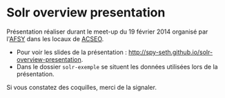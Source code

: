 Solr overview presentation
==========================

Présentation réaliser durant le meet-up du 19 février 2014 organisé par l'[AFSY](http://afsy.fr/) dans les locaux de [ACSEO](http://www.acseo-conseil.fr/).
* Pour voir les slides de la présentation : http://spy-seth.github.io/solr-overview-presentation.
* Dans le dossier `solr-exemple` se situent les données utilisées lors de la présentation.


Si vous constatez des coquilles, merci de la signaler.
